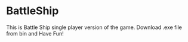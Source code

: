 # BattleShip
This is Battle Ship single player version of the game. 
Download .exe file from bin and Have Fun!
